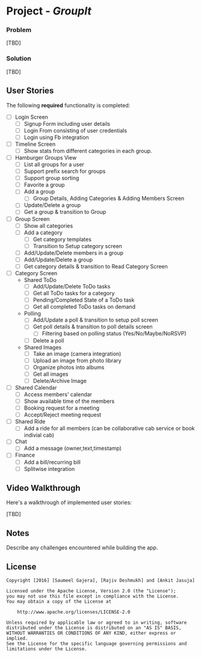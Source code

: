 # Project - *GroupIt*


### Problem

[TBD]

### Solution

[TBD]

## User Stories

The following **required** functionality is completed:

- [ ] Login Screen
    * [ ] Signup Form including user details
    * [ ] Login From consisting of user credentials
    * [ ] Login using Fb integration
- [ ] Timeline Screen
    * [ ] Show stats from different categories in each group.
- [ ] Hamburger Groups View
    * [ ] List all groups for a user
    * [ ] Support prefix search for groups
    * [ ] Support group sorting 
    * [ ] Favorite a group  
    * [ ] Add a group
        * [ ] Group Details, Adding Categories & Adding Members Screen
    * [ ] Update/Delete a group
    * [ ] Get a group & transition to Group 
- [ ] Group Screen
    * [ ] Show all categories
    * [ ] Add a category
        * [ ] Get category templates
        * [ ] Transition to Setup category screen
    * [ ] Add/Update/Delete members in a group
    * [ ] Add/Update/Delete a group
    * [ ] Get category details & transition to Read Category Screen
- [ ] Category Screen
    * Shared ToDo
        * [ ] Add/Update/Delete ToDo tasks
        * [ ] Get all ToDo tasks for a category
        * [ ] Pending/Completed State of a ToDo task
        * [ ] Get all completed ToDo tasks on demand
    * Polling 
        * [ ] Add/Update a poll & transition to setup poll screen
        * [ ] Get poll details & transition to poll details screen
            * [ ] Filtering based on polling status (Yes/No/Maybe/NoRSVP)
        * [ ] Delete a poll
    * Shared Images 
        * [ ] Take an image (camera integration)
        * [ ] Upload an image from photo library
        * [ ] Organize photos into albums
        * [ ] Get all images 
        * [ ] Delete/Archive Image
- [ ] Shared Calendar
    * [ ] Access members' calendar
    * [ ] Show available time of the members
    * [ ] Booking request for a meeting
    * [ ] Accept/Reject meeting request
- [ ] Shared Ride
    * [ ] Add a ride for all members (can be collaborative cab service or book indivial cab) 
- [ ] Chat
    * [ ] Add a message (owner,text,timestamp)
- [ ] Finance
    * [ ] Add a bill/recurring bill
    * [ ] Splitwise integration

## Video Walkthrough

Here's a walkthrough of implemented user stories:

[TBD]

## Notes

Describe any challenges encountered while building the app.

## License

    Copyright [2016] [Saumeel Gajera], [Rajiv Deshmukh] and [Ankit Jasuja]

    Licensed under the Apache License, Version 2.0 (the "License");
    you may not use this file except in compliance with the License.
    You may obtain a copy of the License at

        http://www.apache.org/licenses/LICENSE-2.0

    Unless required by applicable law or agreed to in writing, software
    distributed under the License is distributed on an "AS IS" BASIS,
    WITHOUT WARRANTIES OR CONDITIONS OF ANY KIND, either express or implied.
    See the License for the specific language governing permissions and
    limitations under the License.
